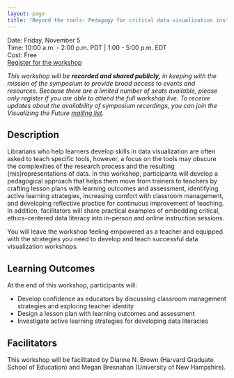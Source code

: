 ```yaml
---
layout: page
title: "Beyond the tools: Pedagogy for critical data visualization instruction"
---
```


Date: Friday, November 5    
Time: 10:00 a.m. - 2:00 p.m. PDT | 1:00 - 5:00 p.m. EDT    
Cost: Free    
[Register for the workshop](https://duke.libcal.com/event/8422973)

*This workshop will be* ***recorded and shared publicly,*** *in keeping with the mission of the symposium to provide broad access to events and resources. Because there are a limited number of seats available, please only register if you are able to attend the full workshop live. To receive updates about the availability of symposium recordings, you can join the Visualizing the Future [mailing list](http://eepurl.com/gzlFyH).*

## Description

Librarians who help learners develop skills in data visualization are often asked to teach specific tools, however, a focus on the tools may obscure the complexities of the research process and the resulting (mis)representations of data. In this workshop, participants will develop a pedagogical approach that helps them move from trainers to teachers by crafting lesson plans with learning outcomes and assessment, identifying active learning strategies, increasing comfort with classroom management, and developing reflective practice for continuous improvement of teaching. In addition, facilitators will share practical examples of embedding critical, ethics-centered data literacy into in-person and online instruction sessions.

You will leave the workshop feeling empowered as a teacher and equipped with the strategies you need to develop and teach successful data visualization workshops.

## Learning Outcomes

At the end of this workshop, participants will:
* Develop confidence as educators by discussing classroom management strategies and exploring teacher identity  
* Design a lesson plan with learning outcomes and assessment
* Investigate active learning strategies for developing data literacies

## Facilitators

This workshop will be facilitated by Dianne N. Brown (Harvard Graduate School of Education) and Megan Bresnahan (University of New Hampshire).
